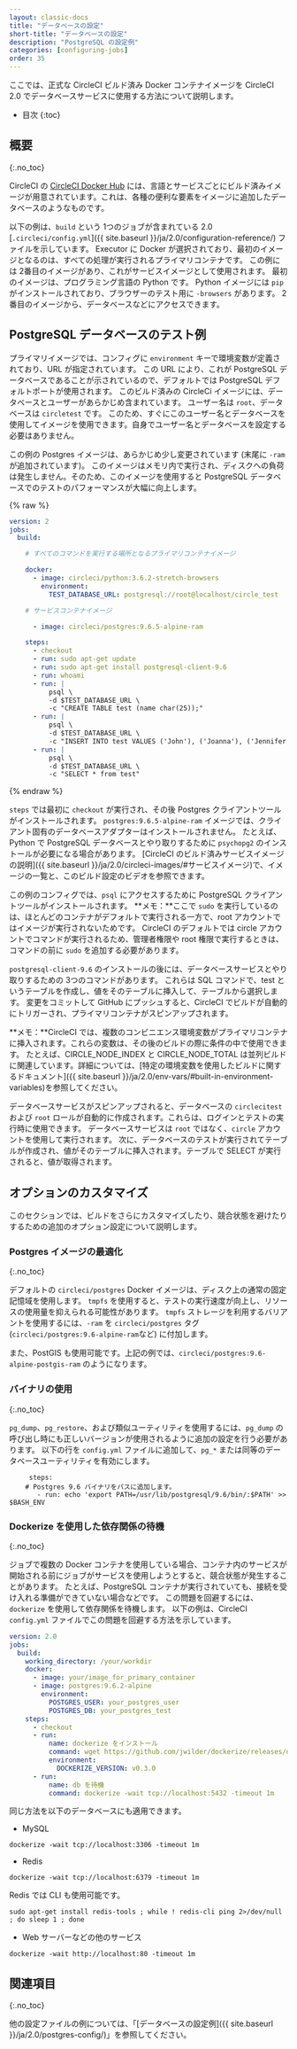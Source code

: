 ```yaml
---
layout: classic-docs
title: "データベースの設定"
short-title: "データベースの設定"
description: "PostgreSQL の設定例"
categories: [configuring-jobs]
order: 35
---
```


ここでは、正式な CircleCI ビルド済み Docker コンテナイメージを CircleCI 2.0 でデータベースサービスに使用する方法について説明します。

- 目次
{:toc}

## 概要
{:.no_toc}

CircleCI の [CircleCI Docker Hub](https://hub.docker.com/r/circleci/) には、言語とサービスごとにビルド済みイメージが用意されています。これは、各種の便利な要素をイメージに追加したデータベースのようなものです。

以下の例は、`build` という 1つのジョブが含まれている 2.0 [`.circleci/config.yml`]({{ site.baseurl }}/ja/2.0/configuration-reference/) ファイルを示しています。 Executor に Docker が選択されており、最初のイメージとなるのは、すべての処理が実行されるプライマリコンテナです。 この例には 2番目のイメージがあり、これがサービスイメージとして使用されます。 最初のイメージは、プログラミング言語の Python です。 Python イメージには `pip` がインストールされており、ブラウザーのテスト用に `-browsers` があります。 2番目のイメージから、データベースなどにアクセスできます。

## PostgreSQL データベースのテスト例

プライマリイメージでは、コンフィグに `environment` キーで環境変数が定義されており、URL が指定されています。 この URL により、これが PostgreSQL データベースであることが示されているので、デフォルトでは PostgreSQL デフォルトポートが使用されます。 このビルド済みの CircleCi イメージには、データベースとユーザーがあらかじめ含まれています。 ユーザー名は `root`、データベースは `circletest` です。 このため、すぐにこのユーザー名とデータベースを使用してイメージを使用できます。自身でユーザー名とデータベースを設定する必要はありません。

この例の Postgres イメージは、あらかじめ少し変更されています (末尾に `-ram` が追加されています)。 このイメージはメモリ内で実行され、ディスクへの負荷は発生しません。そのため、このイメージを使用すると PostgreSQL データベースでのテストのパフォーマンスが大幅に向上します。

{% raw %}

```yaml
version: 2
jobs:
  build:

    # すべてのコマンドを実行する場所となるプライマリコンテナイメージ

    docker:
      - image: circleci/python:3.6.2-stretch-browsers
        environment:
          TEST_DATABASE_URL: postgresql://root@localhost/circle_test

    # サービスコンテナイメージ

      - image: circleci/postgres:9.6.5-alpine-ram

    steps:
      - checkout
      - run: sudo apt-get update
      - run: sudo apt-get install postgresql-client-9.6
      - run: whoami
      - run: |
          psql \
          -d $TEST_DATABASE_URL \
          -c "CREATE TABLE test (name char(25));"
      - run: |
          psql \
          -d $TEST_DATABASE_URL \
          -c "INSERT INTO test VALUES ('John'), ('Joanna'), ('Jennifer');"
      - run: |
          psql \
          -d $TEST_DATABASE_URL \
          -c "SELECT * from test"
```

{% endraw %}

`steps` では最初に `checkout` が実行され、その後 Postgres クライアントツールがインストールされます。 `postgres:9.6.5-alpine-ram` イメージでは、クライアント固有のデータベースアダプターはインストールされません。 たとえば、Python で PostgreSQL データベースとやり取りするために `psychopg2` のインストールが必要になる場合があります。 [CircleCI のビルド済みサービスイメージの説明]({{ site.baseurl }}/ja/2.0/circleci-images/#サービスイメージ)で、イメージの一覧と、このビルド設定のビデオを参照できます。

この例のコンフィグでは、`psql` にアクセスするために PostgreSQL クライアントツールがインストールされます。 **メモ：**ここで `sudo` を実行しているのは、ほとんどのコンテナがデフォルトで実行される一方で、root アカウントではイメージが実行されないためです。 CircleCI のデフォルトでは circle アカウントでコマンドが実行されるため、管理者権限や root 権限で実行するときは、コマンドの前に `sudo` を追加する必要があります。

`postgresql-client-9.6` のインストールの後には、データベースサービスとやり取りするための 3つのコマンドがあります。 これらは SQL コマンドで、test というテーブルを作成し、値をそのテーブルに挿入して、テーブルから選択します。 変更をコミットして GitHub にプッシュすると、CircleCI でビルドが自動的にトリガーされ、プライマリコンテナがスピンアップされます。

**メモ：**CircleCI では、複数のコンビニエンス環境変数がプライマリコンテナに挿入されます。これらの変数は、その後のビルドの際に条件の中で使用できます。 たとえば、CIRCLE_NODE_INDEX と CIRCLE_NODE_TOTAL は並列ビルドに関連しています。詳細については、[特定の環境変数を使用したビルドに関するドキュメント]({{ site.baseurl }}/ja/2.0/env-vars/#built-in-environment-variables)を参照してください。

データベースサービスがスピンアップされると、データベースの `circlecitest` および `root` ロールが自動的に作成されます。これらは、ログインとテストの実行時に使用できます。 データベースサービスは `root` ではなく、`circle` アカウントを使用して実行されます。 次に、データベースのテストが実行されてテーブルが作成され、値がそのテーブルに挿入されます。テーブルで SELECT が実行されると、値が取得されます。

## オプションのカスタマイズ

このセクションでは、ビルドをさらにカスタマイズしたり、競合状態を避けたりするための追加のオプション設定について説明します。

### Postgres イメージの最適化
{:.no_toc}

デフォルトの `circleci/postgres` Docker イメージは、ディスク上の通常の固定記憶域を使用します。 `tmpfs` を使用すると、テストの実行速度が向上し、リソースの使用量を抑えられる可能性があります。 `tmpfs` ストレージを利用するバリアントを使用するには、`-ram` を `circleci/postgres` タグ (`circleci/postgres:9.6-alpine-ram`など) に付加します。

また、PostGIS も使用可能です。上記の例では、`circleci/postgres:9.6-alpine-postgis-ram` のようになります。

### バイナリの使用
{:.no_toc}

`pg_dump`、`pg_restore`、および類似ユーティリティを使用するには、`pg_dump` の呼び出し時にも正しいバージョンが使用されるように追加の設定を行う必要があります。 以下の行を `config.yml` ファイルに追加して、`pg_*` または同等のデータベースユーティリティを有効にします。

         steps:
        # Postgres 9.6 バイナリをパスに追加します。
           - run: echo 'export PATH=/usr/lib/postgresql/9.6/bin/:$PATH' >> $BASH_ENV


### Dockerize を使用した依存関係の待機
{:.no_toc}

ジョブで複数の Docker コンテナを使用している場合、コンテナ内のサービスが開始される前にジョブがサービスを使用しようとすると、競合状態が発生することがあります。 たとえば、PostgreSQL コンテナが実行されていても、接続を受け入れる準備ができていない場合などです。 この問題を回避するには、`dockerize` を使用して依存関係を待機します。 以下の例は、CircleCI `config.yml` ファイルでこの問題を回避する方法を示しています。

```yaml
version: 2.0
jobs:
  build:
    working_directory: /your/workdir
    docker:
      - image: your/image_for_primary_container
      - image: postgres:9.6.2-alpine
        environment:
          POSTGRES_USER: your_postgres_user
          POSTGRES_DB: your_postgres_test
    steps:
      - checkout
      - run:
          name: dockerize をインストール
          command: wget https://github.com/jwilder/dockerize/releases/download/$DOCKERIZE_VERSION/dockerize-linux-amd64-$DOCKERIZE_VERSION.tar.gz && sudo tar -C /usr/local/bin -xzvf dockerize-linux-amd64-$DOCKERIZE_VERSION.tar.gz && rm dockerize-linux-amd64-$DOCKERIZE_VERSION.tar.gz
          environment:
            DOCKERIZE_VERSION: v0.3.0
      - run:
          name: db を待機
          command: dockerize -wait tcp://localhost:5432 -timeout 1m
```

同じ方法を以下のデータベースにも適用できます。

- MySQL

`dockerize -wait tcp://localhost:3306 -timeout 1m`

- Redis

`dockerize -wait tcp://localhost:6379 -timeout 1m`

Redis では CLI も使用可能です。

`sudo apt-get install redis-tools ; while ! redis-cli ping 2>/dev/null ; do sleep 1 ; done`

- Web サーバーなどの他のサービス

`dockerize -wait http://localhost:80 -timeout 1m`

## 関連項目
{:.no_toc}

他の設定ファイルの例については、「[データベースの設定例]({{ site.baseurl }}/ja/2.0/postgres-config/)」を参照してください。
